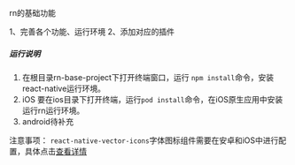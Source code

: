 rn的基础功能

1、完善各个功能、运行环境
2、添加对应的插件
##### 运行说明
1. 在根目录rn-base-project下打开终端窗口，运行 `npm install`命令，安装react-native运行环境。
2. iOS 要在ios目录下打开终端，运行`pod install`命令，在iOS原生应用中安装运行rn运行环境。
3. android待补充

注意事项：
`react-native-vector-icons`字体图标组件需要在安卓和iOS中进行配置，具体点击[查看详情](https://github.com/oblador/react-native-vector-icons)